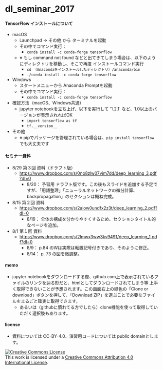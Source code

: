 # dl_seminar_2017

#### TensorFlow インストールについて
- macOS
   - Launchpad -> その他 から ターミナルを起動
   - その中でコマンド実行：
      - ```conda install -c conda-forge tensorflow```
   - ※ もし command not found などと出てきてしまう場合は、以下のようにディレクトリを移動し、そこで再度 インストールコマンド実行
      - ```cd （Anacondaをインストールしたディレクトリ）/anaconda/bin```
      - ```./conda install -c conda-forge tensorflow```
- Windows
   - スタートメニューから Anaconda Promptを起動
   - その中でコマンド実行：
      - ```conda install -c conda-forge tensorflow```
- 確認方法（macOS、Windows共通）
   - jupyter notebookを立ち上げ、以下を実行して '1.2.1' など、1.0以上のバージョンが表示されればOK
      - ```import tensorflow as tf```
      - ```tf.__version__```    
- その他
   - ※ pipでパッケージを管理されている場合は、```pip install tensorflow``` でも大丈夫です

#### セミナー資料
- 8/29 第３回 資料（ドラフト版）
   - https://www.dropbox.com/s/0no8zlw07vjm7dd/deep_learning_3.pdf?dl=0
      - 8/20： 予習用 ドラフト版です。この後もスライドを追加する予定ですが、「用語整理」「ニューラルネットワークの微分計算、backpropagation」のセクションは概ね完成。
- 8/15 第２回 資料
   - https://www.dropbox.com/s/2aiow0undfx2z3t/deep_learning_2.pdf?dl=0
      - 8/19： 全体の構成を分かりやすくするため、セクションタイトル的なページを追加。
- 8/1 第１回 資料
   - https://www.dropbox.com/s/2lmwx3ww3kv9491/deep_learning_1.pdf?dl=0
      - 8/9： p.84 のWは実際は転置記号付きであり、そのように修正。
      - 8/14： p. 73 の図を微調整。

#### memo
- jupyter notebookをダウンロードする際、github.com上で表示されているファイルのリンクを辿る形だと、htmlとしてダウンロードされてしまう等 上手く取得できないことが予想されます。この画面右上の緑色の「Clone or download」ボタンを押して、「Download ZIP」を選ぶことで必要なファイルをまるごと確実に取得できます。 
   - あるいは（githubに慣れてる方でしたら）clone機能を使って取得していただく選択肢もあります。
   
#### license
- 資料については CC-BY-4.0、演習用コードについては public domainとします。

<a rel="license" href="http://creativecommons.org/licenses/by/4.0/"><img alt="Creative Commons License" style="border-width:0" src="https://i.creativecommons.org/l/by/4.0/88x31.png" /></a><br />This work is licensed under a <a rel="license" href="http://creativecommons.org/licenses/by/4.0/">Creative Commons Attribution 4.0 International License</a>.
